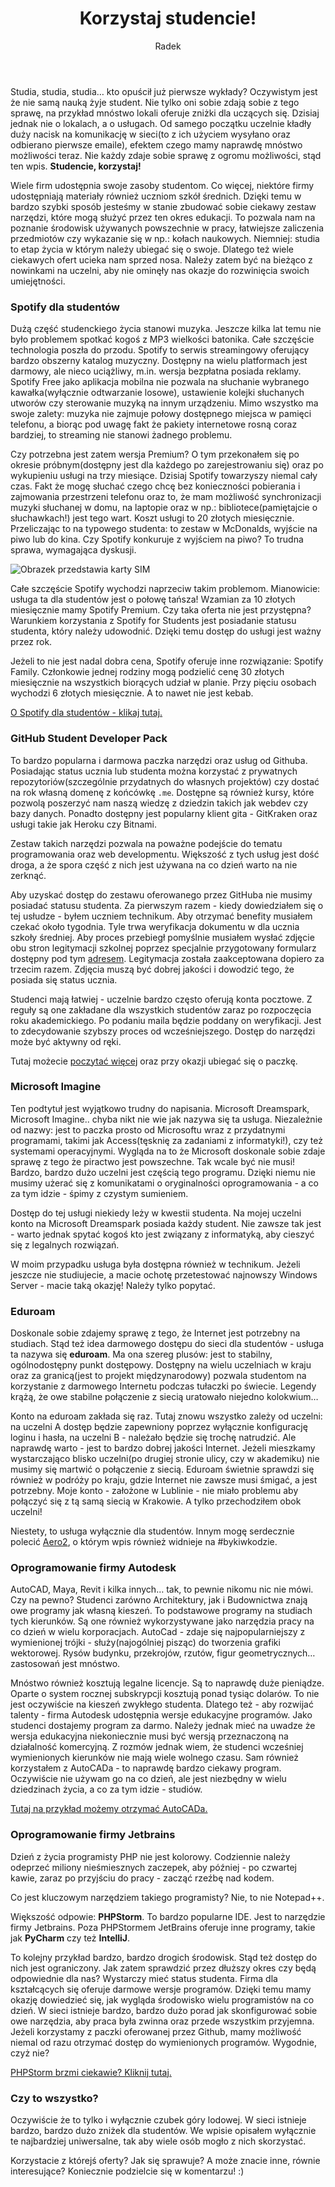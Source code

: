 ﻿---
layout: post
title: Korzystaj studencie!
author: Radek
categories: offtop nauka
excerpt: Zobacz co możesz zyskać będąc studentem!
comments: true
img-thumb: 2018-11-30.png
---
Studia, studia, studia… kto opuścił już pierwsze wykłady? Oczywistym jest że nie samą nauką żyje student. Nie tylko oni sobie zdają sobie z tego sprawę, na przykład mnóstwo lokali oferuje zniżki dla uczących się. Dzisiaj jednak nie o lokalach, a o usługach. Od samego początku uczelnie kładły duży nacisk na komunikację w sieci(to z ich użyciem wysyłano oraz odbierano pierwsze emaile), efektem czego mamy naprawdę mnóstwo możliwości teraz. Nie każdy zdaje sobie sprawę z ogromu możliwości, stąd ten wpis. **Studencie, korzystaj!**

Wiele firm udostępnia swoje zasoby studentom. Co więcej, niektóre firmy udostępniają materiały również uczniom szkół średnich. Dzięki temu w bardzo szybki sposób jesteśmy w stanie zbudować sobie ciekawy zestaw narzędzi, które mogą służyć przez ten okres edukacji. To pozwala nam na poznanie środowisk używanych powszechnie w pracy, łatwiejsze zaliczenia przedmiotów czy wykazanie się w np.: kołach naukowych. Niemniej: studia to etap życia w którym należy ubiegać się o swoje. Dlatego też wiele ciekawych ofert ucieka nam sprzed nosa. Należy zatem być na bieżąco z nowinkami na uczelni, aby nie ominęły nas okazje do rozwinięcia swoich umiejętności.

### Spotify dla studentów

Dużą część studenckiego życia stanowi muzyka. Jeszcze kilka lat temu nie było problemem spotkać kogoś z MP3 wielkości batonika. Całe szczęście technologia poszła do przodu. Spotify to serwis streamingowy oferujący bardzo obszerny katalog muzyczny. Dostępny na wielu platformach jest darmowy, ale nieco uciążliwy, m.in. wersja bezpłatna posiada reklamy. Spotify Free jako aplikacja mobilna nie pozwala na słuchanie wybranego kawałka(wyłącznie odtwarzanie losowe), ustawienie kolejki słuchanych utworów czy sterowanie muzyką na innym urządzeniu. Mimo wszystko ma swoje zalety: muzyka nie zajmuje połowy dostępnego miejsca w pamięci telefonu, a biorąc pod uwagę fakt że pakiety internetowe rosną coraz bardziej, to streaming nie stanowi żadnego problemu.

Czy potrzebna jest zatem wersja Premium? O tym przekonałem się po okresie próbnym(dostępny jest dla każdego po zarejestrowaniu się) oraz po wykupieniu usługi na trzy miesiące. Dzisiaj Spotify towarzyszy niemal cały czas. Fakt że mogę słuchać czego chcę bez konieczności pobierania i zajmowania przestrzeni telefonu oraz to, że mam możliwość synchronizacji muzyki słuchanej w domu, na laptopie oraz w np.: bibliotece(pamiętajcie o słuchawkach!) jest tego wart. Koszt usługi to 20 złotych miesięcznie. Przeliczając to na typowego studenta: to zestaw w McDonalds, wyjście na piwo lub do kina. Czy Spotify konkuruje z wyjściem na piwo? To trudna sprawa, wymagająca dyskusji.

![Obrazek przedstawia karty SIM]({{site.baseurl}}/img/post-img/2018-11-30/spotify.png)

Całe szczęście Spotify wychodzi naprzeciw takim problemom. Mianowicie: usługa ta dla studentów jest o połowę tańsza! Wzamian za 10 złotych miesięcznie mamy Spotify Premium. Czy taka oferta nie jest przystępna? Warunkiem korzystania z Spotify for Students jest posiadanie statusu studenta, który należy udowodnić. Dzięki temu dostęp do usługi jest ważny przez rok.

Jeżeli to nie jest nadal dobra cena, Spotify oferuje inne rozwiązanie: Spotify Family. Członkowie jednej rodziny mogą podzielić cenę 30 złotych miesięcznie na wszystkich biorących udział w planie. Przy pięciu osobach wychodzi 6 złotych miesięcznie. A to nawet nie jest kebab.

[O Spotify dla studentów - klikaj tutaj.](https://www.spotify.com/pl/student/)

### GitHub Student Developer Pack

To bardzo popularna i darmowa paczka narzędzi oraz usług od Githuba. Posiadając status ucznia lub studenta można korzystać z prywatnych repozytoriów(szczególnie przydatnych do własnych projektów) czy dostać na rok własną domenę z końcówkę `.me`. Dostępne są również kursy, które pozwolą poszerzyć nam naszą wiedzę z dziedzin takich jak webdev czy bazy danych. Ponadto dostępny jest popularny klient gita - GitKraken oraz usługi takie jak Heroku czy Bitnami.

Zestaw takich narzędzi pozwala na poważne podejście do tematu programowania oraz web developmentu. Większość z tych usług jest dość droga, a że spora część z nich jest używana na co dzień warto na nie zerknąć.

Aby uzyskać dostęp do zestawu oferowanego przez GitHuba nie musimy posiadać statusu studenta. Za pierwszym razem - kiedy dowiedziałem się o tej usłudze - byłem uczniem technikum. Aby otrzymać benefity musiałem czekać około tygodnia. Tyle trwa weryfikacja dokumentu w dla ucznia szkoły średniej. Aby proces przebiegł pomyślnie musiałem wysłać zdjęcie obu stron legitymacji szkolnej poprzez specjalnie przygotowany formularz dostępny pod tym [adresem](https://education.github.com/discount_requests/new). Legitymacja została zaakceptowana dopiero za trzecim razem. Zdjęcia muszą być dobrej jakości i dowodzić tego, że posiada się status ucznia.

Studenci mają łatwiej - uczelnie bardzo często oferują konta pocztowe. Z reguły są one zakładane dla wszystkich studentów zaraz po rozpoczęcia roku akademickiego. Po podaniu maila będzie poddany on weryfikacji. Jest to zdecydowanie szybszy proces od wcześniejszego. Dostęp do narzędzi może być aktywny od ręki.

Tutaj możecie [poczytać więcej](https://education.github.com/pack) oraz przy okazji ubiegać się o paczkę.

### Microsoft Imagine

Ten podtytuł jest wyjątkowo trudny do napisania. Microsoft Dreamspark, Microsoft Imagine.. chyba nikt nie wie jak nazywa się ta usługa. Niezależnie od nazwy: jest to paczka prosto od Microsoftu wraz z przydatnymi programami, takimi jak Access(tęsknię za zadaniami z informatyki!), czy też systemami operacyjnymi. Wygląda na to że Microsoft doskonale sobie zdaje sprawę z tego że piractwo jest powszechne. Tak wcale być nie musi! Bardzo, bardzo dużo uczelni jest częścią tego programu. Dzięki niemu nie musimy użerać się z komunikatami o oryginalności oprogramowania - a co za tym idzie - śpimy z czystym sumieniem.

Dostęp do tej usługi niekiedy leży w kwestii studenta. Na mojej uczelni konto na Microsoft Dreamspark posiada każdy student. Nie zawsze tak jest - warto jednak spytać kogoś kto jest związany z informatyką, aby cieszyć się z legalnych rozwiązań.

W moim przypadku usługa była dostępna również w technikum. Jeżeli jeszcze nie studiujecie, a macie ochotę przetestować najnowszy Windows Server - macie taką okazję! Należy tylko popytać.

### Eduroam

Doskonale sobie zdajemy sprawę z tego, że Internet jest potrzebny na studiach. Stąd też idea darmowego dostępu do sieci dla studentów - usługa ta nazywa się **eduroam**. Ma ona szereg plusów: jest to stabilny, ogólnodostępny punkt dostępowy. Dostępny na wielu uczelniach w kraju oraz za granicą(jest to projekt międzynarodowy) pozwala studentom na korzystanie z darmowego Internetu podczas tułaczki po świecie. Legendy krążą, że owe stabilne połączenie z siecią uratowało niejedno kolokwium…

Konto na eduroam zakłada się raz. Tutaj znowu wszystko zależy od uczelni: na uczelni A dostęp będzie zapewniony poprzez wyłącznie konfigurację loginu i hasła, na uczelni B - należało będzie się trochę natrudzić. Ale naprawdę warto - jest to bardzo dobrej jakości Internet. Jeżeli mieszkamy wystarczająco blisko uczelni(po drugiej stronie ulicy, czy w akademiku) nie musimy się martwić o połączenie z siecią. Eduroam świetnie sprawdzi się również w podróży po kraju, gdzie Internet nie zawsze musi śmigać, a jest potrzebny. Moje konto - założone w Lublinie - nie miało problemu aby połączyć się z tą samą siecią w Krakowie. A tylko przechodziłem obok uczelni!


Niestety, to usługa wyłącznie dla studentów. Innym mogę serdecznie polecić [Aero2](https://radek024.github.io/blog/offtop/2018/06/15/aero2-darmowy-internet/), o którym wpis również widnieje na #bykiwkodzie.

### Oprogramowanie firmy Autodesk

AutoCAD, Maya, Revit i kilka innych… tak, to pewnie nikomu nic nie mówi. Czy na pewno? Studenci zarówno Architektury, jak i Budownictwa znają owe programy jak własną kieszeń. To podstawowe programy na studiach tych kierunków. Są one również wykorzystywane jako narzędzia pracy na co dzień w wielu korporacjach. AutoCad - zdaje się najpopularniejszy z wymienionej trójki - służy(najogólniej pisząc) do tworzenia grafiki wektorowej. Rysów budynku, przekrojów, rzutów, figur geometrycznych… zastosowań jest mnóstwo.

Mnóstwo również kosztują legalne licencje. Są to naprawdę duże pieniądze. Oparte o system rocznej subskrypcji kosztują ponad tysiąc dolarów. To nie jest oczywiście na kieszeń zwykłego studenta. Dlatego też - aby rozwijać talenty - firma Autodesk udostępnia wersje edukacyjne programów. Jako studenci dostajemy program za darmo. Należy jednak mieć na uwadze że wersja edukacyjna niekoniecznie musi być wersją przeznaczoną na działalność komercyjną. Z rozmów jednak wiem, że studenci wcześniej wymienionych kierunków nie mają wiele wolnego czasu. Sam również korzystałem z AutoCADa - to naprawdę bardzo ciekawy program. Oczywiście nie używam go na co dzień, ale jest niezbędny w wielu dziedzinach życia, a co za tym idzie - studiów.

[Tutaj na przykład możemy otrzymać AutoCADa.](https://www.autodesk.com/education/free-software/autocad)

### Oprogramowanie firmy Jetbrains

Dzień z życia programisty PHP nie jest kolorowy. Codziennie należy odeprzeć miliony nieśmiesznych zaczepek, aby później - po czwartej kawie, zaraz po przyjściu do pracy - zacząć rzeźbę nad kodem.

Co jest kluczowym narzędziem takiego programisty? Nie, to nie Notepad++.

Większość odpowie: **PHPStorm**. To bardzo popularne IDE. Jest to narzędzie firmy Jetbrains. Poza PHPStormem JetBrains oferuje inne programy, takie jak **PyCharm** czy też **IntelliJ**.

To kolejny przykład bardzo, bardzo drogich środowisk. Stąd też dostęp do nich jest ograniczony. Jak zatem sprawdzić przez dłuższy okres czy będą odpowiednie dla nas? Wystarczy mieć status studenta. Firma dla kształcących się oferuje darmowe wersje programów. Dzięki temu mamy okazję dowiedzieć się, jak wygląda środowisko wielu programistów na co dzień. W sieci istnieje bardzo, bardzo dużo porad jak skonfigurować sobie owe narzędzia, aby praca była zwinna oraz przede wszystkim przyjemna. Jeżeli korzystamy z paczki oferowanej przez Github, mamy możliwość niemal od razu otrzymać dostęp do wymienionych programów. Wygodnie, czyż nie?

[PHPStorm brzmi ciekawie? Kliknij tutaj.](https://www.jetbrains.com/student/)

### Czy to wszystko?

Oczywiście że to tylko i wyłącznie czubek góry lodowej. W sieci istnieje bardzo, bardzo dużo zniżek dla studentów. We wpisie opisałem wyłącznie te najbardziej uniwersalne, tak aby wiele osób mogło z nich skorzystać.

Korzystacie z którejś oferty? Jak się sprawuje? A może znacie inne, równie interesujące? Koniecznie podzielcie się w komentarzu! :)

